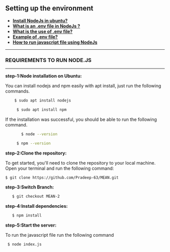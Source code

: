 ## Setting up the environment
- **[Install NodeJs in ubuntu?](https://github.com/Pradeep-63/MEAN/edit/MEAN-2/Env.txt)**
- **[What is an .env file in NodeJs ?](https://github.com/Pradeep-63/MEAN/edit/MEAN-2/Env.txt)**
- **[What is the use of .env file?](https://github.com/Pradeep-63/MEAN/edit/MEAN-2/Env.txt)**
- **[Example of .env file?](https://github.com/Pradeep-63/MEAN/edit/MEAN-2/Env.txt)**
- **[How to run javascript file using NodeJs](https://github.com/Pradeep-63/MEAN/edit/MEAN-2/Env.txt)**
***
### REQUIREMENTS TO RUN NODE.JS
***

**step-1:Node installation on Ubuntu:**

  You can install nodejs and npm easily with apt install, just run the following commands.
  ```sh
      $ sudo apt install nodejs
   ``` 

 ```sh
      $ sudo apt install npm
``` 
   If the installation was successful, you should be able to run the following    command.

```sh
       $ node --version
   ``` 

 ```sh
      $ npm --version
``` 
    
 **step-2:Clone the repository:**

   To get started, you'll need to clone the repository to your local machine. Open your terminal and run the following command:

   ```bash
   $ git clone https://github.com/Pradeep-63/MEAN.git
 ```
**step-3:Switch Branch:**
```bash
   $ git checkout MEAN-2
 ```
**step-4:Install dependencies:**
```bash
   $ npm install
 ```
**step-5:Start the server:**

   To run the  javascript file run the following command
  ```sh
   $ node index.js
   ```
